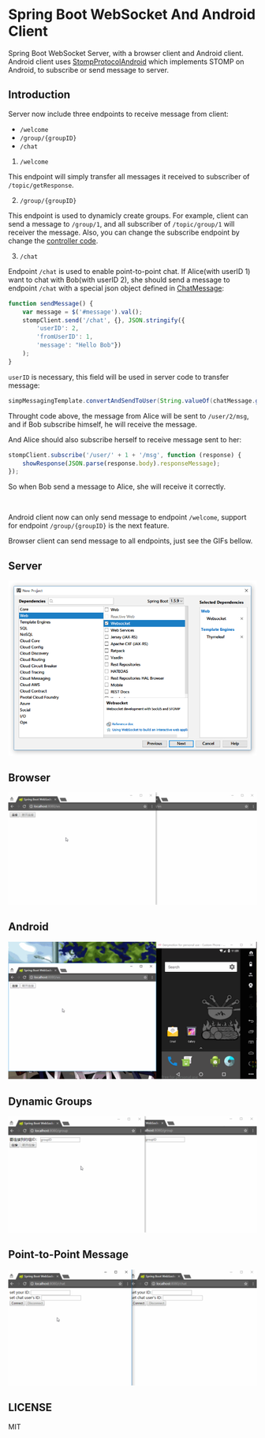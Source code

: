 # Spring Boot WebSocket And Android Client

Spring Boot WebSocket Server, with a browser client and Android client. Android client uses [StompProtocolAndroid](https://github.com/NaikSoftware/StompProtocolAndroid) which implements STOMP on Android, to subscribe or send message to server.

## Introduction

Server now include three endpoints to receive message from client:

- `/welcome`
- `/group/{groupID}`
- `/chat`

1. `/welcome`

This endpoint will simply transfer all messages it received to subscriber of `/topic/getResponse`.

2. `/group/{groupID}`

This endpoint is used to dynamicly create groups. For example, client can send a message to `/group/1`, and all subscriber of `/topic/group/1` will receiver the message. Also, you can change the subscribe endpoint by change the [controller code](WebSocketServer/src/main/java/me/xlui/im/web/WebSocketController.java).

3. `/chat`

Endpoint `/chat` is used to enable point-to-point chat. If Alice(with userID 1) want to chat with Bob(with userID 2), she should send a message to endpoint `/chat` with a special json object defined in [ChatMessage](WebSocketServer/src/main/java/me/xlui/im/message/ChatMessage.java):

```js
function sendMessage() {
    var message = $('#message').val();
    stompClient.send('/chat', {}, JSON.stringify({
        'userID': 2, 
        'fromUserID': 1, 
        'message': "Hello Bob"})
    );
}
```

`userID` is necessary, this field will be used in server code to transfer message:

```java
simpMessagingTemplate.convertAndSendToUser(String.valueOf(chatMessage.getUserID()), "/msg", response);
```

Throught code above, the message from Alice will be sent to `/user/2/msg`, and if Bob subscribe himself, he will receive the message.

And Alice should also subscribe herself to receive message sent to her:

```js
stompClient.subscribe('/user/' + 1 + '/msg', function (response) {
    showResponse(JSON.parse(response.body).responseMessage);
});
```

So when Bob send a message to Alice, she will receive it correctly.

<br/>

Android client now can only send message to endpoint `/welcome`, support for endpoint `/group/{groupID}` is the next feature.

Browser client can send message to all endpoints, just see the GIFs bellow. 

## Server

![spring boot starter](Images/spring-boot-starter.png)

## Browser

![test in browser](Images/websocket-browser-client.gif)

## Android

![test in android](Images/websocket-android-client.gif)

## Dynamic Groups

![groups](Images/group.gif)

## Point-to-Point Message

![chat](Images/chat.gif)

## LICENSE

MIT
